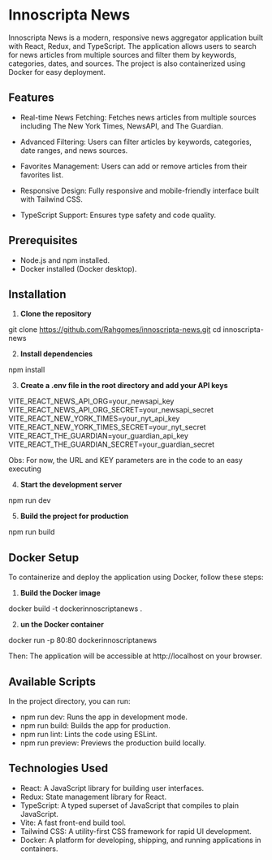 # Innoscripta News

Innoscripta News is a modern, responsive news aggregator application built with React, Redux, and TypeScript. The application allows users to search for news articles from multiple sources and filter them by keywords, categories, dates, and sources. The project is also containerized using Docker for easy deployment.

## Features

- Real-time News Fetching: Fetches news articles from multiple sources including The New York Times, NewsAPI, and The Guardian.

- Advanced Filtering: Users can filter articles by keywords, categories, date ranges, and news sources.

- Favorites Management: Users can add or remove articles from their favorites list.

- Responsive Design: Fully responsive and mobile-friendly interface built with Tailwind CSS.

- TypeScript Support: Ensures type safety and code quality.

## Prerequisites

- Node.js and npm installed.
- Docker installed (Docker desktop).

## Installation

1. **Clone the repository**

git clone https://github.com/Rahgomes/innoscripta-news.git
cd innoscripta-news

2. **Install dependencies**

npm install

3. **Create a .env file in the root directory and add your API keys**

VITE_REACT_NEWS_API_ORG=your_newsapi_key
VITE_REACT_NEWS_API_ORG_SECRET=your_newsapi_secret
VITE_REACT_NEW_YORK_TIMES=your_nyt_api_key
VITE_REACT_NEW_YORK_TIMES_SECRET=your_nyt_secret
VITE_REACT_THE_GUARDIAN=your_guardian_api_key
VITE_REACT_THE_GUARDIAN_SECRET=your_guardian_secret

Obs: For now, the URL and KEY parameters are in the code to an easy executing

4. **Start the development server**

npm run dev

5. **Build the project for production**

npm run build

## Docker Setup

To containerize and deploy the application using Docker, follow these steps:

1. **Build the Docker image**

docker build -t dockerinnoscriptanews .

2. **un the Docker container**

docker run -p 80:80 dockerinnoscriptanews

Then: The application will be accessible at http://localhost on your browser.

## Available Scripts

In the project directory, you can run:

- npm run dev: Runs the app in development mode.
- npm run build: Builds the app for production.
- npm run lint: Lints the code using ESLint.
- npm run preview: Previews the production build locally.

## Technologies Used

- React: A JavaScript library for building user interfaces.
- Redux: State management library for React.
- TypeScript: A typed superset of JavaScript that compiles to plain JavaScript.
- Vite: A fast front-end build tool.
- Tailwind CSS: A utility-first CSS framework for rapid UI development.
- Docker: A platform for developing, shipping, and running applications in containers.
